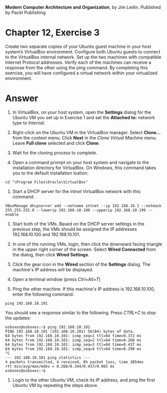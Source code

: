 __Modern Computer Architecture and Organization__, by Jim Ledin. Published by Packt Publishing
# Chapter 12, Exercise 3

Create two separate copies of your Ubuntu guest machine in your host system’s VirtualBox environment. Configure both Ubuntu guests to connect to the VirtualBox internal network. Set up the two machines with compatible Internet Protocol addresses. Verify each of the machines can receive a response from the other using the ping command. By completing this exercise, you will have configured a virtual network within your virtualized environment.

# Answer
1. In VirtualBox, on your host system, open the **Settings** dialog for the Ubuntu VM you set up in Exercise 1 and set the **Attached to:** network type to *Internal*.

1. Right-click on the Ubuntu VM in the VirtualBox manager. Select **Clone...** from the context menu. Click **Next** in the *Clone Virtual Machine* menu. Leave **Full clone** selected and click **Clone**.

1. Wait for the cloning process to complete.

1. Open a command prompt on your host system and navigate to the installation directory for VirtualBox. On Windows, this command takes you to the default installation loation:
```
cd "\Program Files\Oracle\VirtualBox"
```

1. Start a DHCP server for the *intnet* VirtualBox network with this command:
```
VBoxManage dhcpserver add --netname intnet --ip 192.168.10.1 --netmask 255.255.255.0 --lowerip 192.168.10.100 --upperip 192.168.10.199 --enable
```

1. Start both of the VMs. Based on the DHCP server settings in the previous step, the VMs should be assigned the IP addresses 192.168.10.100 and 192.168.10.101.

1. In one of the running VMs, login, then click the downward facing triangle in the upper right corner of the screen. Select **Wired Connected** from the dialog, then click **Wired Settings**.

1. Click the gear icon in the **Wired** section of the **Settings** dialog. The machine's IP address will be displayed.

1. Open a terminal window (press *Ctrl+Alt+T*)

1. Ping the other machine. If this machine's IP address is 192.168.10.100, enter the following command:
```
ping 192.168.10.101
```

You should see a response similar to the following. Press *CTRL+C* to stop the updates:
```
osboxes@osboxes:~$ ping 192.168.10.101
PING 192.168.10.101 (192.168.10.101) 56(84) bytes of data.
64 bytes from 192.168.10.101: icmp_seq=1 ttl=64 time=0.372 ms
64 bytes from 192.168.10.101: icmp_seq=2 ttl=64 time=0.268 ms
64 bytes from 192.168.10.101: icmp_seq=3 ttl=64 time=0.437 ms
64 bytes from 192.168.10.101: icmp_seq=4 ttl=64 time=0.299 ms
^C
--- 192.168.10.101 ping statistics ---
4 packets transmitted, 4 received, 0% packet loss, time 3054ms
rtt min/avg/max/mdev = 0.268/0.344/0.437/0.065 ms
osboxes@osboxes:~$ 
```

1. Login to the other Ubuntu VM, check its IP address, and ping the first Ubuntu VM by repeating the steps above.
